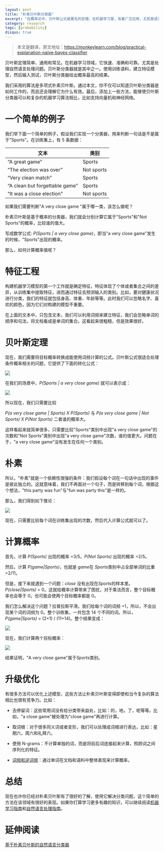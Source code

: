 ```yaml
---
layout: post
title: "朴素贝叶斯分类器"
excerpt: "在概率论中，贝叶斯公式是著名的定理。在机器学习里，有着广泛应用，尤其是语言类问题。本篇以简单和朴实的语言介绍这个定理及其应用。"
category: research
tags: [probability]
disqus: true
---
```


> 本文是翻译，原文地址：https://monkeylearn.com/blog/practical-explanation-naive-bayes-classifier

贝叶斯定理简单、通用和常见。在机器学习领域，它快速、准确和可靠。尤其是处理自然语言处理问题。贝叶斯分类器就是其中之一。使用训练语料，建立特征模型，然后输入测试，贝叶斯分类器给出概率最高的结果。

我们采用的算法是多项式朴素贝叶斯。通过本文，你不仅可以知道贝叶斯分类器是如何工作的，而且还会理解它为什么有效。最后，添加上一些方法，能够使贝叶斯分类器可以和复杂的机器学习算法相比，比如支持向量机和神经网络。

# 一个简单的例子

我们举下面一个简单的例子，假设我们实现一个分类器，用来判断一句话是不是属于"Sports"。在训练集上，有 5 条数据：

| 文本                           | 类别       |
| ------------------------------ | ---------- |
| “A great game”                 | Sports     |
| “The election was over”        | Not sports |
| “Very clean match”             | Sports     |
| “A clean but forgettable game” | Sports     |
| “It was a close election”      | Not sports |

如果我们需要判断"A very close game "属于哪一类，该怎么做呢？

朴素贝叶斯是基于概率的分类器，我们就会分别计算它属于"Sports"和"Not Sports"的概率，比较谁的值大。

写成数学公式: _P(Sports | a very close game)_，即当"a very close game"发生的时候，"Sports"出现的概率。

那么，如何计算概率值呢？

# 特征工程

构建机器学习模型的第一个工作就是确定特征，特征体现了个体或者集合之间的差异，从训练集中提取特征，进而通过特征去预测输入的类别。比如，要对健康状况进行分类，我们的特征就包括身高、体重、年龄等等。此时我们可以忽略名字、喜欢的颜色，因为它们对构建的模型不重要。

在上面的文本中，只包含文本，我们可以利用词频来建立特征，我们会忽略单词的顺序和句法，将文档看成是单词的集合。这看起来很粗糙，但是效果很好。

# 贝叶斯定理

现在，我们需要将目标概率转换成能使用词频计算的公式。贝叶斯公式很适合处理条件概率相关的问题，它提供了下面的转化公式：

![](https://static-public.chatopera.com/backlog/chatbot/images/2017/06/bayes1.svg)

在我们的场景中，_P(Sports | a very close game)_ 就可以表示成：

![](https://static-public.chatopera.com/backlog/chatbot/images/2017/06/bayes2.svg)

所以现在，我们只需要比较

_P(a very close game | Sports) X P(Sports)_ 与 _P(a very close game | Not Sports) X P(Not Sports)_ 二者谁的概率大。

这样看起来就简单很多，只需要比较"Sports"类别中出现"a very close game"的次数和"Not Sports"类别中出现"a very close game"次数，谁的值更大。问题在于，"a very close game"没有发生在任何一个类别。

# 朴素

所以，"朴素"就是一个依赖性很强的条件：我们假设每个词在一句话中出现的事件是彼此独立的。这就意味着，我们不再面对一个句子，而是转移到每个词，根据这个想法，"this party was fun"与"fun was party this"是一样的。

那么，我们得到如下推论：

![](https://static-public.chatopera.com/backlog/chatbot/images/2017/06/bayes3.svg)

现在，只需要比较每个词在训练集出现的次数，然后代入计算公式就可以了。

# 计算概率

首先，计算 _P(Sports)_ 出现的概率 =3/5，_P(Not Sports)_ 出现的概率 =2/5。

然后，计算 _P(game|Sports)_，也就是 *game*在 *Sports*类别中占全部单词的比重 =2/11。

但是，接下来就遇到一个问题：_close_ 没有出现在*Sports*的样本里。_P(close|Sports)_ = 0。这就给概率计算带来了困扰，对于乘法而言，整个目标概率也会等于 0。也可能会使两个目标概率都是 0。

我们怎么解决这个问题？拉普拉斯平滑。我们给每个词的词频 +1，所以，不会出现某个词的词频为 0。整个训练集，一共包含 14 个不同的词。所以，_P(game|Sports)_ = (2+1) / (11+14)。整个结果变成：

![](https://static-public.chatopera.com/backlog/chatbot/images/2017/06/bayes4.svg)

现在，我们计算两个目标概率：

![](https://static-public.chatopera.com/backlog/chatbot/images/2017/06/bayes5.svg)

结果证明，"A very close game"属于*Sports*类别。

# 升级优化

有很多方法可以优化上述模型，这些方法让朴素贝叶斯变得即使和当今复杂的算法相比也很有竞争力。比如：

- 去停留词：这些常用词没有给分类带来益处，比如：的，地，了，呢等等。比如，"a close game"被处理为"close game"再进行计算。

- 取词根：对于很多同义词或者变形，我们可以处理成词根进行表达，比如：星期六，周六和礼拜六。

- 使用 N-grams：不计算单独的词，而是将前后词连接起来计算，照顾词之间序列化的特征。

- [词频和逆词频](http://samurais.github.io/development/2017/06/14/tf-idf/)：通过单词在文档和语料中整体表现来计算概率。

# 总结

现在也许你已经对朴素贝叶斯有了很好的了解，使用它解决分类问题，这个简单的方法在该领域有很好的表现。如果你打算学习更多有趣的知识，可以继续阅读[机器学习指南](https://blog.monkeylearn.com/a-gentle-guide-to-machine-learning/)和[自然语言处理指南](https://blog.monkeylearn.com/the-definitive-guide-to-natural-language-processing/)。

# 延伸阅读

[基于朴素贝叶斯的自然语言分类器](http://www.jianshu.com/p/b00c085d704a)

